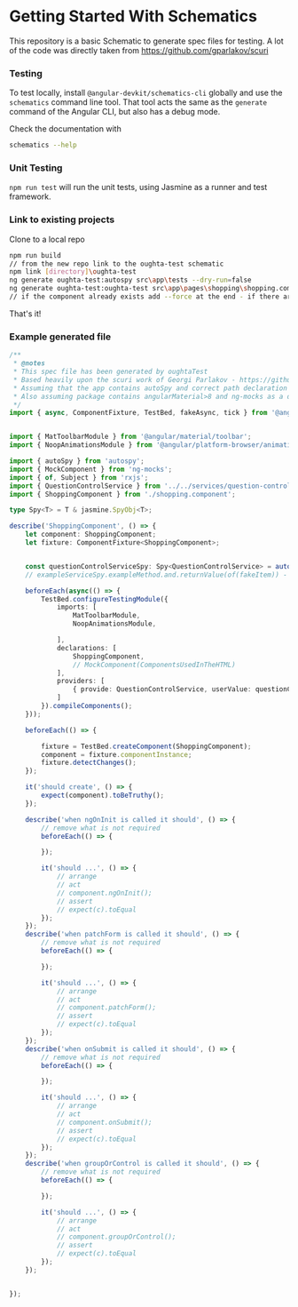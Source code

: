 # Getting Started With Schematics

This repository is a basic Schematic to generate spec files for testing. A lot of the code was directly taken from https://github.com/gparlakov/scuri

### Testing

To test locally, install `@angular-devkit/schematics-cli` globally and use the `schematics` command line tool. That tool acts the same as the `generate` command of the Angular CLI, but also has a debug mode.

Check the documentation with
```bash
schematics --help
```

### Unit Testing

`npm run test` will run the unit tests, using Jasmine as a runner and test framework.

### Link to existing projects

Clone to a local repo

```bash
npm run build
// from the new repo link to the oughta-test schematic
npm link [directory]\oughta-test 
ng generate oughta-test:autospy src\app\tests --dry-run=false
ng generate oughta-test:oughta-test src\app\pages\shopping\shopping.component.ts --dry-run=false
// if the component already exists add --force at the end - if there are no meaningful tests in the .spec file
```

That's it!

### Example generated file 
```typescript
/**
 * @notes
 * This spec file has been generated by oughtaTest
 * Based heavily upon the scuri work of Georgi Parlakov - https://github.com/gparlakov/scuri
 * Assuming that the app contains autoSpy and correct path declaration in tsconfig e.g. "autospy": ["src/app/tests/auto-spy"]
 * Also assuming package contains angularMaterial>8 and ng-mocks as a devDependencies - https://github.com/ike18t/ng-mocks#readme
 */
import { async, ComponentFixture, TestBed, fakeAsync, tick } from '@angular/core/testing';


import { MatToolbarModule } from '@angular/material/toolbar';
import { NoopAnimationsModule } from '@angular/platform-browser/animations';

import { autoSpy } from 'autospy';
import { MockComponent } from 'ng-mocks';
import { of, Subject } from 'rxjs';
import { QuestionControlService } from '../../services/question-control.service';
import { ShoppingComponent } from './shopping.component';

type Spy<T> = T & jasmine.SpyObj<T>;

describe('ShoppingComponent', () => {
	let component: ShoppingComponent;
	let fixture: ComponentFixture<ShoppingComponent>;


	const questionControlServiceSpy: Spy<QuestionControlService> = autoSpy(QuestionControlService);
	// exampleServiceSpy.exampleMethod.and.returnValue(of(fakeItem)) - for all items that are called in ngOnInit

	beforeEach(async(() => {
		TestBed.configureTestingModule({
			imports: [
				MatToolbarModule,
				NoopAnimationsModule,

			],
			declarations: [
				ShoppingComponent,
				// MockComponent(ComponentsUsedInTheHTML)
			],
			providers: [
				{ provide: QuestionControlService, userValue: questionControlServiceSpy },
			]
		}).compileComponents();
	}));

	beforeEach(() => {

		fixture = TestBed.createComponent(ShoppingComponent);
		component = fixture.componentInstance;
		fixture.detectChanges();
	});

	it('should create', () => {
		expect(component).toBeTruthy();
	});

	describe('when ngOnInit is called it should', () => {
		// remove what is not required
		beforeEach(() => {

		});

		it('should ...', () => {
			// arrange
			// act
			// component.ngOnInit();
			// assert
			// expect(c).toEqual
		});
	});
	describe('when patchForm is called it should', () => {
		// remove what is not required
		beforeEach(() => {

		});

		it('should ...', () => {
			// arrange
			// act
			// component.patchForm();
			// assert
			// expect(c).toEqual
		});
	});
	describe('when onSubmit is called it should', () => {
		// remove what is not required
		beforeEach(() => {

		});

		it('should ...', () => {
			// arrange
			// act
			// component.onSubmit();
			// assert
			// expect(c).toEqual
		});
	});
	describe('when groupOrControl is called it should', () => {
		// remove what is not required
		beforeEach(() => {

		});

		it('should ...', () => {
			// arrange
			// act
			// component.groupOrControl();
			// assert
			// expect(c).toEqual
		});
	});


});
```
 
